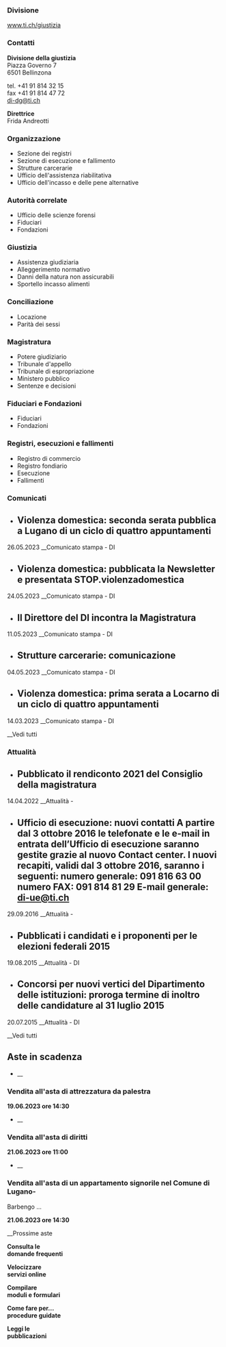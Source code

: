 ###  Divisione

www.ti.ch/giustizia

###  Contatti

**Divisione della giustizia**  
Piazza Governo 7  
6501 Bellinzona

tel. +41 91 814 32 15  
fax +41 91 814 47 72  
di-dg@ti.ch

**Direttrice**  
Frida Andreotti

###  Organizzazione

  * Sezione dei registri
  * Sezione di esecuzione e fallimento
  * Strutture carcerarie
  * Ufficio dell'assistenza riabilitativa
  * Ufficio dell'incasso e delle pene alternative

###  Autorità correlate

  * Ufficio delle scienze forensi
  * Fiduciari
  * Fondazioni

###  Giustizia

  * Assistenza giudiziaria
  * Alleggerimento normativo
  * Danni della natura non assicurabili
  * Sportello incasso alimenti

###  Conciliazione

  * Locazione
  * Parità dei sessi

###  Magistratura

  * Potere giudiziario
  * Tribunale d'appello
  * Tribunale di espropriazione
  * Ministero pubblico
  * Sentenze e decisioni

###  Fiduciari e Fondazioni

  * Fiduciari
  * Fondazioni

###  Registri, esecuzioni e fallimenti

  * Registro di commercio
  * Registro fondiario 
  * Esecuzione
  * Fallimenti

###  Comunicati

  * ## Violenza domestica: seconda serata pubblica a Lugano di un ciclo di quattro appuntamenti 

26.05.2023 __Comunicato stampa \- DI

  * ## Violenza domestica: pubblicata la Newsletter e presentata STOP.violenzadomestica 

24.05.2023 __Comunicato stampa \- DI

  * ## Il Direttore del DI incontra la Magistratura 

11.05.2023 __Comunicato stampa \- DI

  * ## Strutture carcerarie: comunicazione

04.05.2023 __Comunicato stampa \- DI

  * ## Violenza domestica: prima serata a Locarno di un ciclo di quattro appuntamenti 

14.03.2023 __Comunicato stampa \- DI

__Vedi tutti

###  Attualità

  * ## Pubblicato il rendiconto 2021 del Consiglio della magistratura 

14.04.2022 __Attualità \-

  * ## Ufficio di esecuzione: nuovi contatti A partire dal 3 ottobre 2016 le telefonate e le e-mail in entrata dell’Ufficio di esecuzione saranno gestite grazie al nuovo Contact center. I nuovi recapiti, validi dal 3 ottobre 2016, saranno i seguenti: numero generale: 091 816 63 00 numero FAX: 091 814 81 29 E-mail generale: di-ue@ti.ch

29.09.2016 __Attualità \-

  * ## Pubblicati i candidati e i proponenti per le elezioni federali 2015

19.08.2015 __Attualità \- DI

  * ## Concorsi per nuovi vertici del Dipartimento delle istituzioni: proroga termine di inoltro delle candidature al 31 luglio 2015 

20.07.2015 __Attualità \- DI

__Vedi tutti

##  Aste in scadenza

  * __

###  Vendita all'asta di attrezzatura da palestra

**19.06.2023 ore 14:30**

  * __

###  Vendita all'asta di diritti

**21.06.2023 ore 11:00**

  * __

###  Vendita all'asta di un appartamento signorile nel Comune di Lugano-
Barbengo ...

**21.06.2023 ore 14:30**

__Prossime aste

**Consulta le  
domande frequenti**

 **Velocizzare  
servizi online**

 **Compilare  
moduli e formulari**

 **Come fare per...  
procedure guidate**

 **Leggi le  
pubblicazioni**

